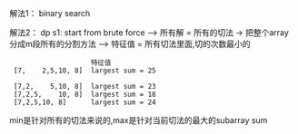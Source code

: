 

解法1： binary search


解法2：  dp
s1: start from brute force
     --> 所有解 = 所有的切法  -> 把整个array分成m段所有的分割方法
     --> 特征值 = 所有切法里面,切的次数最小的
                        
                        特征值
     [7,    2,5,10, 8]  largest sum = 25

     [7,2,    5,10, 8]  largest sum = 23
     [7,2,5,    10, 8]  largest sum = 18
     [7,2,5,10, 8]      largest sum = 24
   

min是针对所有的切法来说的,max是针对当前切法的最大的subarray sum

